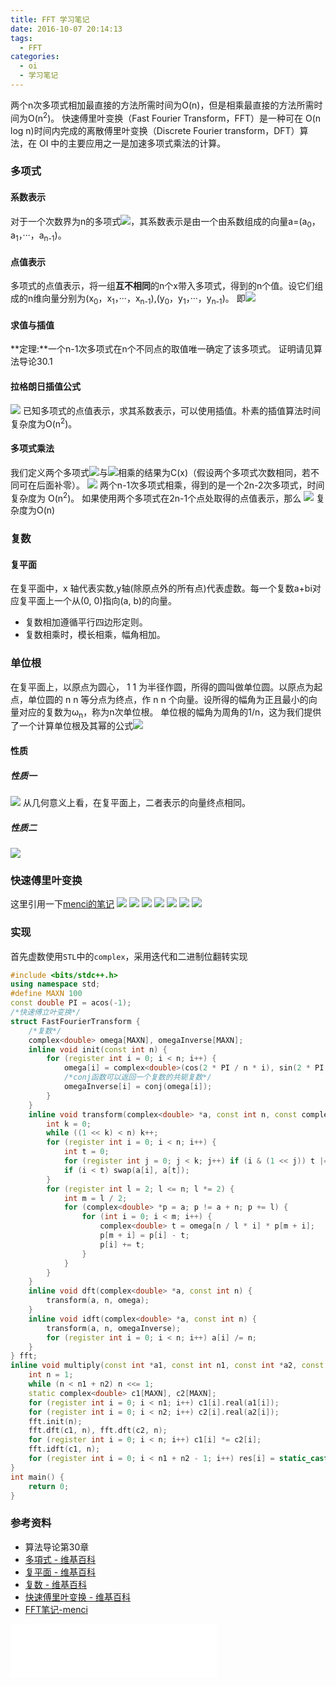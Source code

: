```yaml
---
title: FFT 学习笔记
date: 2016-10-07 20:14:13
tags:
  - FFT
categories:
  - oi
  - 学习笔记
---
```

两个n次多项式相加最直接的方法所需时间为O(n)，但是相乘最直接的方法所需时间为O(n<sup>2</sup>)。
快速傅里叶变换（Fast Fourier Transform，FFT）是一种可在 O(n log n)时间内完成的离散傅里叶变换（Discrete Fourier transform，DFT）算法，在 OI 中的主要应用之一是加速多项式乘法的计算。
<!-- more -->
### 多项式
#### 系数表示
对于一个次数界为n的多项式![](http://oeicis1qk.bkt.clouddn.com/FFT1.gif)，其系数表示是由一个由系数组成的向量a=(a<sub>0</sub>，a<sub>1</sub>，···，a<sub>n-1</sub>)。
#### 点值表示
多项式的点值表示，将一组**互不相同**的n个x带入多项式，得到的n个值。设它们组成的n维向量分别为(x<sub>0</sub>，x<sub>1</sub>，···，x<sub>n-1</sub>),(y<sub>0</sub>，y<sub>1</sub>，···，y<sub>n-1</sub>)。
即![](http://oeicis1qk.bkt.clouddn.com/FFT2.gif)
#### 求值与插值
**定理:**一个n-1次多项式在n个不同点的取值唯一确定了该多项式。
证明请见算法导论30.1
#### 拉格朗日插值公式
![](http://oeicis1qk.bkt.clouddn.com/FFT3.gif)
已知多项式的点值表示，求其系数表示，可以使用插值。朴素的插值算法时间复杂度为O(n<sup>2</sup>)。
#### 多项式乘法
我们定义两个多项式![](http://oeicis1qk.bkt.clouddn.com/FFT4.gif)与![](http://oeicis1qk.bkt.clouddn.com/FFT5.gif)相乘的结果为C(x)（假设两个多项式次数相同，若不同可在后面补零）。
![](http://oeicis1qk.bkt.clouddn.com/FFT6.gif)
两个n-1次多项式相乘，得到的是一个2n-2次多项式，时间复杂度为 O(n<sup>2</sup>)。
如果使用两个多项式在2n-1个点处取得的点值表示，那么
![](http://oeicis1qk.bkt.clouddn.com/FFT7.gif)
复杂度为O(n)
### 复数
#### 复平面
在复平面中，x 轴代表实数,y轴(除原点外的所有点)代表虚数。每一个复数a+bi对应复平面上一个从(0, 0)指向(a, b)的向量。

 -  复数相加遵循平行四边形定则。
 - 复数相乘时，模长相乘，幅角相加。

### 单位根
在复平面上，以原点为圆心， 1 1 为半径作圆，所得的圆叫做单位圆。以原点为起点，单位圆的 n n 等分点为终点，作 n n 个向量。设所得的幅角为正且最小的向量对应的复数为ω<sub>n</sub>，称为n次单位根。
单位根的幅角为周角的1/n，这为我们提供了一个计算单位根及其幂的公式![](http://oeicis1qk.bkt.clouddn.com/FFT8.gif)
#### 性质
##### 性质一
![](http://oeicis1qk.bkt.clouddn.com/FFT9.gif)
从几何意义上看，在复平面上，二者表示的向量终点相同。
##### 性质二
![](http://oeicis1qk.bkt.clouddn.com/FFT10.gif)
### 快速傅里叶变换
这里引用一下[menci的笔记](https://oi.men.ci)
![](http://oeicis1qk.bkt.clouddn.com/FFT11.png)
![](http://oeicis1qk.bkt.clouddn.com/FFT12.png)
![](http://oeicis1qk.bkt.clouddn.com/FFT13.png)
![](http://oeicis1qk.bkt.clouddn.com/FFT14.png)
![](http://oeicis1qk.bkt.clouddn.com/FFT15.png)
![](http://oeicis1qk.bkt.clouddn.com/FFT16.png)
![](http://oeicis1qk.bkt.clouddn.com/FFT17.png)
### 实现
首先虚数使用`STL`中的`complex`，采用迭代和二进制位翻转实现
``` cpp
#include <bits/stdc++.h>
using namespace std;
#define MAXN 100
const double PI = acos(-1);
/*快速傅立叶变换*/
struct FastFourierTransform {
    /*复数*/
    complex<double> omega[MAXN], omegaInverse[MAXN];
    inline void init(const int n) {
        for (register int i = 0; i < n; i++) {
            omega[i] = complex<double>(cos(2 * PI / n * i), sin(2 * PI / n * i));
            /*conj函数可以返回一个复数的共轭复数*/
            omegaInverse[i] = conj(omega[i]);
        }
    }
    inline void transform(complex<double> *a, const int n, const complex<double> *omega) {
        int k = 0;
        while ((1 << k) < n) k++;
        for (register int i = 0; i < n; i++) {
            int t = 0;
            for (register int j = 0; j < k; j++) if (i & (1 << j)) t |= (1 << (k - j - 1));
            if (i < t) swap(a[i], a[t]);
        }
        for (register int l = 2; l <= n; l *= 2) {
            int m = l / 2;
            for (complex<double> *p = a; p != a + n; p += l) {
                for (int i = 0; i < m; i++) {
                    complex<double> t = omega[n / l * i] * p[m + i];
                    p[m + i] = p[i] - t;
                    p[i] += t;
                }
            }
        }
    }
    inline void dft(complex<double> *a, const int n) {
        transform(a, n, omega);
    }
    inline void idft(complex<double> *a, const int n) {
        transform(a, n, omegaInverse);
        for (register int i = 0; i < n; i++) a[i] /= n;
    }
} fft;
inline void multiply(const int *a1, const int n1, const int *a2, const int n2, int *res) {
    int n = 1;
    while (n < n1 + n2) n <<= 1;
    static complex<double> c1[MAXN], c2[MAXN];
    for (register int i = 0; i < n1; i++) c1[i].real(a1[i]);
    for (register int i = 0; i < n2; i++) c2[i].real(a2[i]);
    fft.init(n);
    fft.dft(c1, n), fft.dft(c2, n);
    for (register int i = 0; i < n; i++) c1[i] *= c2[i];
    fft.idft(c1, n);
    for (register int i = 0; i < n1 + n2 - 1; i++) res[i] = static_cast<int>(floor(c1[i].real() + 0.5));
}
int main() {
    return 0;
}
```
### 参考资料

- 算法导论第30章
- [多項式 - 维基百科](https://zh.wikipedia.org/zh/%E5%A4%9A%E9%A0%85%E5%BC%8F)
- [复平面 - 维基百科](https://zh.wikipedia.org/zh/%E5%A4%9A%E9%A0%85%E5%BC%8F)
- [复数 - 维基百科](https://zh.wikipedia.org/zh/%E5%A4%9A%E9%A0%85%E5%BC%8F)
- [快速傅里叶变换 - 维基百科](https://zh.wikipedia.org/zh/%E5%A4%9A%E9%A0%85%E5%BC%8F)
- [FFT笔记-menci](https://oi.men.ci/fft-notes/)

<iframe frameborder="no" border="0" marginwidth="0" marginheight="0" width=330 height=86 src="//music.163.com/outchain/player?type=2&id=775348&auto=1&height=66"></iframe>